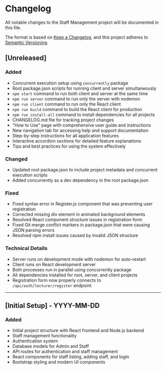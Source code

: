 # Changelog

All notable changes to the Staff Management project will be documented in this file.

The format is based on [Keep a Changelog](https://keepachangelog.com/en/1.0.0/),
and this project adheres to [Semantic Versioning](https://semver.org/spec/v2.0.0.html).

## [Unreleased]

### Added
- Concurrent execution setup using `concurrently` package
- Root package.json scripts for running client and server simultaneously
- `npm start` command to run both client and server at the same time
- `npm run server` command to run only the server with nodemon
- `npm run client` command to run only the React client
- `npm run build` command to build the React client for production
- `npm run install-all` command to install dependencies for all projects
- CHANGELOG.md file for tracking project changes
- "How to Use" page with comprehensive user guide and instructions
- New navigation tab for accessing help and support documentation
- Step-by-step instructions for all application features
- Interactive accordion sections for detailed feature explanations
- Tips and best practices for using the system effectively

### Changed
- Updated root package.json to include project metadata and concurrent execution scripts
- Added concurrently as a dev dependency in the root package.json

### Fixed
- Fixed syntax error in Register.js component that was preventing user registration
- Corrected missing div element in animated background elements
- Resolved React component structure issues in registration form
- Fixed Git merge conflict markers in package.json that were causing JSON parsing errors
- Resolved npm install issues caused by invalid JSON structure

### Technical Details
- Server runs on development mode with nodemon for auto-restart
- Client runs on React development server
- Both processes run in parallel using concurrently package
- All dependencies installed for root, server, and client projects
- Registration form now properly connects to `/api/auth/lecturer/register` endpoint

---

## [Initial Setup] - YYYY-MM-DD
### Added
- Initial project structure with React frontend and Node.js backend
- Staff management functionality
- Authentication system
- Database models for Admin and Staff
- API routes for authentication and staff management
- React components for staff listing, adding staff, and login
- Bootstrap styling and modern UI components
